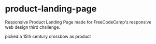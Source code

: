 # product-landing-page
Responsive Product Landing Page made for FreeCodeCamp's responsive web design third challenge. 

picked a 15th century crossbow as product
